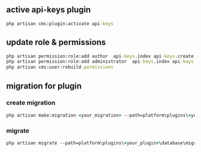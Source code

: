 ## active api-keys plugin
```cmd
php artisan cms:plugin:activate api-keys
```

## update role & permissions

```cmd
php artisan permission:role:add author  api-keys.index api-keys.create api-keys.edit api-keys.destroy
php artisan permission:role:add administrator  api-keys.index api-keys.create api-keys.edit api-keys.destroy
php artisan cms:user:rebuild-permissions
```


## migration for plugin

### create migration

```cmd
php artisan make:migration <your_migration> --path=platform\plugins\<your_plugin>\database\migrations
```

### migrate

```cmd
php artisan migrate --path=platform\plugins\<your_plugin>\database\migrations
```

